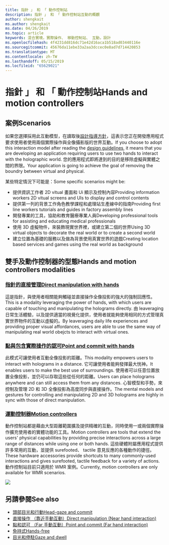```yaml
---
title: 指針 」 和 「 動作控制站
description: 指針 」 和 「 動作控制站互動的概觀
author: shengkait
ms.author: shengkait
ms.date: 04/26/2019
ms.topic: article
keywords: 混合實境，實際操作、 移動控制站、 互動，設計
ms.openlocfilehash: 4f4231dd816dc71e42d16aca1b518ad03440116e
ms.sourcegitcommit: 45676da11ebe33a2aa3dccec0e8ad7d714420853
ms.translationtype: MT
ms.contentlocale: zh-TW
ms.lasthandoff: 05/15/2019
ms.locfileid: "65629021"
---
```

# <a name="hands-and-motion-controllers"></a><span data-ttu-id="63831-104">指針 」 和 「 動作控制站</span><span class="sxs-lookup"><span data-stu-id="63831-104">Hands and motion controllers</span></span>
## <a name="scenarios"></a><span data-ttu-id="63831-105">案例</span><span class="sxs-lookup"><span data-stu-id="63831-105">Scenarios</span></span>
<span data-ttu-id="63831-106">如果您選擇採用此互動模型，在讀取後[設計指導方針](interaction-fundamentals.md)，這表示您正在開發應用程式要求使用者使用兩個實際操作與全像攝影版的世界互動。</span><span class="sxs-lookup"><span data-stu-id="63831-106">If you choose to adopt this interaction model after reading the [design guidelines](interaction-fundamentals.md), it means that you are developing an application requiring users to use two hands to interact with the holographic world.</span></span> <span data-ttu-id="63831-107">您的應用程式即將達到的目的是移除虛擬與實體之間的界限。</span><span class="sxs-lookup"><span data-stu-id="63831-107">Your application is going to achieve the goal of removing the boundry between virtual and physical.</span></span>

<span data-ttu-id="63831-108">某些特定情況下可能是：</span><span class="sxs-lookup"><span data-stu-id="63831-108">Some specific scenarios might be:</span></span>
* <span data-ttu-id="63831-109">提供資訊工作者 2D vitual 畫面和 Ui 顯示及控制內容</span><span class="sxs-lookup"><span data-stu-id="63831-109">Providing information workers 2D vitual screens and UIs to display and control contents</span></span>
* <span data-ttu-id="63831-110">提供第一列的背景工作角色教學課程和處理站生產線中的指南</span><span class="sxs-lookup"><span data-stu-id="63831-110">Providing first line workers tutorials and guides in factory assembly lines</span></span>
* <span data-ttu-id="63831-111">開發專業的工具，協助和教育醫療專業人員</span><span class="sxs-lookup"><span data-stu-id="63831-111">Developing professional tools for assisting and educating medical professionals</span></span>  
* <span data-ttu-id="63831-112">使用 3D 虛擬物件，來裝飾現實世界裡，或建立第二個的世界</span><span class="sxs-lookup"><span data-stu-id="63831-112">Using 3D virtual objects to decorate the real world or to create a second world</span></span> 
* <span data-ttu-id="63831-113">建立位置為基礎的服務以及做為背景使用真實世界的遊戲</span><span class="sxs-lookup"><span data-stu-id="63831-113">Creating location based services and games using the real world as background</span></span>

## <a name="hands-and-motion-controllers-modalities"></a><span data-ttu-id="63831-114">雙手及動作控制器的型態</span><span class="sxs-lookup"><span data-stu-id="63831-114">Hands and motion controllers modalities</span></span>
### <a name="direct-manipulation-with-handsdirect-manipulationmd"></a>[<span data-ttu-id="63831-115">指針的直接管理</span><span class="sxs-lookup"><span data-stu-id="63831-115">Direct manipulation with hands</span></span>](direct-manipulation.md)
<span data-ttu-id="63831-116">這是指針，與使用者相關能夠觸碰並直接操作全像投影的強大的強制回應性。</span><span class="sxs-lookup"><span data-stu-id="63831-116">This is a modality leveraging the power of hands, with which users are capable of touching and manipulating the holograms directly.</span></span> <span data-ttu-id="63831-117">由 leaveraging 日常生活體驗，以及提供適當的視覺化提供，使用者就能夠使用相同的方式管理真實世界物件的互動以虛擬的。</span><span class="sxs-lookup"><span data-stu-id="63831-117">By leaveraging daily life experiences and providing proper visual affordances, users are able to use the same way of manipulating real world obejcts to interact with virtual ones.</span></span>   

### <a name="point-and-commit-with-handspoint-and-commitmd"></a>[<span data-ttu-id="63831-118">點與包含實際操作的認可</span><span class="sxs-lookup"><span data-stu-id="63831-118">Point and commit with hands</span></span>](point-and-commit.md)
<span data-ttu-id="63831-119">此模式可讓使用者互動全像投影的距離。</span><span class="sxs-lookup"><span data-stu-id="63831-119">This modality empowers users to interact with holograms in a distance.</span></span> <span data-ttu-id="63831-120">它可讓使用者能夠發揮最大恍神。</span><span class="sxs-lookup"><span data-stu-id="63831-120">It enables users to make the best use of surroundings.</span></span> <span data-ttu-id="63831-121">使用者可以任意位置放置全像投影，並仍可以存取這些從任何的距離。</span><span class="sxs-lookup"><span data-stu-id="63831-121">Users can place holograms anywhere and can still access them from any distances.</span></span> <span data-ttu-id="63831-122">心智模型和手勢，來控制及管理 2D 和 3D 全像投影為高度同步與直接操作。</span><span class="sxs-lookup"><span data-stu-id="63831-122">The mental models and gestures for controlling and manipulating 2D and 3D holograms are highly in sync with those of direct manipulation.</span></span>

### <a name="motion-controllersmotion-controllersmd"></a>[<span data-ttu-id="63831-123">運動控制器</span><span class="sxs-lookup"><span data-stu-id="63831-123">Motion controllers</span></span>](motion-controllers.md)
<span data-ttu-id="63831-124">動作控制站都是藉由大型距離範圍擴及提供精確的互動，同時使用一或兩個實際操作擴充使用者的實體功能的工具。</span><span class="sxs-lookup"><span data-stu-id="63831-124">Motion controllers are tools that extend the users' physical capabilities by providing precise interactions across a large range of distances while using one or both hands.</span></span> <span data-ttu-id="63831-125">這些硬體附屬應用程式提供許多常用的互動，並提供 surefooted、 tactile 意見反應的各種動作的捷徑。</span><span class="sxs-lookup"><span data-stu-id="63831-125">These hardware accessories provide shortcuts to many commonly-used interactions and gives surefooted, tactile feedback for a variety of actions.</span></span> <span data-ttu-id="63831-126">動作控制站目前只適用於 WMR 案例。</span><span class="sxs-lookup"><span data-stu-id="63831-126">Currently, motion controllers are only available for WMR scenarios.</span></span> 

![](images/Hands-and-controllers-720px.jpg)<br>

## <a name="see-also"></a><span data-ttu-id="63831-127">另請參閱</span><span class="sxs-lookup"><span data-stu-id="63831-127">See also</span></span>
* [<span data-ttu-id="63831-128">頭部目光和行動</span><span class="sxs-lookup"><span data-stu-id="63831-128">Head-gaze and commit</span></span>](gaze-and-commit.md)
* [<span data-ttu-id="63831-129">直接操作 （靠近手動互動）</span><span class="sxs-lookup"><span data-stu-id="63831-129">Direct manipulation (Near hand interaction)</span></span>](direct-manipulation.md)
* [<span data-ttu-id="63831-130">點和認可 （Far 手動互動）</span><span class="sxs-lookup"><span data-stu-id="63831-130">Point and commit (Far hand interaction)</span></span>](point-and-commit.md)
* [<span data-ttu-id="63831-131">免持式</span><span class="sxs-lookup"><span data-stu-id="63831-131">Hands-free</span></span>](hands-free.md)
* [<span data-ttu-id="63831-132">目光和停駐</span><span class="sxs-lookup"><span data-stu-id="63831-132">Gaze and dwell</span></span>](gaze-targeting.md)
